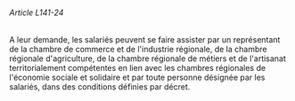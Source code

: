 ###### Article L141-24

A leur demande, les salariés peuvent se faire assister par un représentant de la chambre de commerce et de l'industrie régionale, de la chambre régionale d'agriculture, de la chambre régionale de métiers et de l'artisanat territorialement compétentes en lien avec les chambres régionales de l'économie sociale et solidaire et par toute personne désignée par les salariés, dans des conditions définies par décret.

